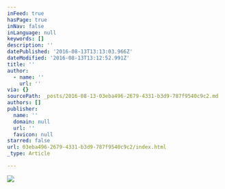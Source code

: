 ```yaml
---
inFeed: true
hasPage: true
inNav: false
inLanguage: null
keywords: []
description: ''
datePublished: '2016-08-13T13:13:03.966Z'
dateModified: '2016-08-13T13:12:52.991Z'
title: ''
author:
  - name: ''
    url: ''
via: {}
sourcePath: _posts/2016-08-13-03eba496-2679-4331-b3d9-787f9540c9c2.md
authors: []
publisher:
  name: ''
  domain: null
  url: ''
  favicon: null
starred: false
url: 03eba496-2679-4331-b3d9-787f9540c9c2/index.html
_type: Article

---
```

![](https://the-grid-user-content.s3-us-west-2.amazonaws.com/8c08b3f6-6167-4dab-a0ea-5fa9b90f2c9e.jpg)